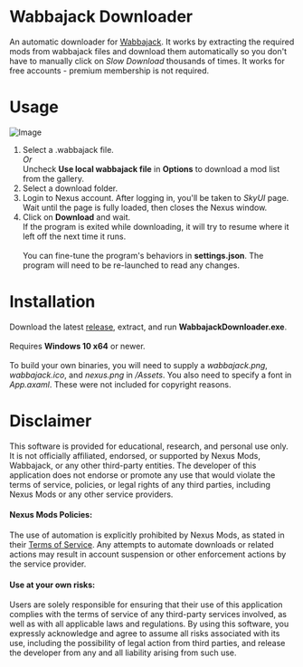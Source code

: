# Wabbajack Downloader
An automatic downloader for [Wabbajack](https://github.com/wabbajack-tools/wabbajack). It works by extracting the required mods from wabbajack files and download them automatically so you don't have to manually click on *Slow Download* thousands of times. It works for free accounts - premium membership is not required.
# Usage
![Image](https://github.com/ent3m/WabbajackDownloader/blob/master/WabbajackDownloader/Assets/screenshot.png)

1. Select a .wabbajack file.<br>
*Or*<br>
Uncheck **Use local wabbajack file** in **Options** to download a mod list from the gallery.
2. Select a download folder.
3. Login to Nexus account. After logging in, you'll be taken to *SkyUI* page.<br>
Wait until the page is fully loaded, then closes the Nexus window.
5. Click on **Download** and wait.<br>
If the program is exited while downloading, it will try to resume where it left off the next time it runs.<br><br>
You can fine-tune the program's behaviors in **settings.json**. The program will need to be re-launched to read any changes.

# Installation
Download the latest [release](https://github.com/ent3m/WabbajackDownloader/releases), extract, and run **WabbajackDownloader.exe**.<br><br>
Requires **Windows 10 x64** or newer.<br><br>
To build your own binaries, you will need to supply a *wabbajack.png*, *wabbajack.ico*, and *nexus.png* in */Assets*. You also need to specify a font in *App.axaml*. These were not included for copyright reasons.

# Disclaimer
This software is provided for educational, research, and personal use only. It is not officially affiliated, endorsed, or supported by Nexus Mods, Wabbajack, or any other third-party entities. The developer of this application does not endorse or promote any use that would violate the terms of service, policies, or legal rights of any third parties, including Nexus Mods or any other service providers.

#### Nexus Mods Policies:
The use of automation is explicitly prohibited by Nexus Mods, as stated in their [Terms of Service](https://help.nexusmods.com/article/18-terms-of-service). Any attempts to automate downloads or related actions may result in account suspension or other enforcement actions by the service provider.

#### Use at your own risks:
Users are solely responsible for ensuring that their use of this application complies with the terms of service of any third-party services involved, as well as with all applicable laws and regulations. By using this software, you expressly acknowledge and agree to assume all risks associated with its use, including the possibility of legal action from third parties, and release the developer from any and all liability arising from such use.
